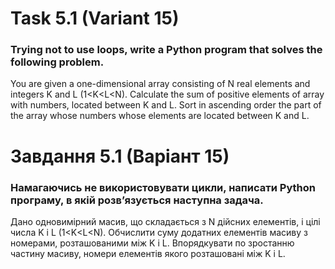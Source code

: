 # Task 5.1 (Variant 15)
### Trying not to use loops, write a Python program that solves the following problem.
You are given a one-dimensional array consisting of N real elements and integers K and L (1<K<L<N). Calculate the sum of positive elements of array with numbers, located between K and L. Sort in ascending order the part of the array whose numbers
whose elements are located between K and L.

# Завдання 5.1 (Варіант 15) 
### Намагаючись не використовувати цикли, написати Python програму, в якій розв’язується наступна задача.
Дано одновимірний масив, що складається з N дійсних елементів, і цілі числа K і L (1<K<L<N). Обчислити суму додатних 
елементів масиву з номерами, розташованими між K і L. Впорядкувати по зростанню частину масиву, номери 
елементів якого розташовані між K і L.